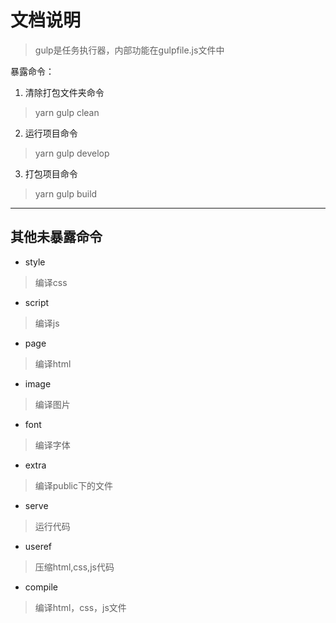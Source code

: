 # 文档说明
>gulp是任务执行器，内部功能在gulpfile.js文件中

暴露命令：
1. 清除打包文件夹命令
>yarn gulp clean

2. 运行项目命令
>yarn gulp develop

3. 打包项目命令
>yarn gulp build
*****
## 其他未暴露命令
- style
>编译css
- script
>编译js
- page
>编译html
- image
>编译图片
- font
>编译字体
- extra
>编译public下的文件
- serve
>运行代码
- useref
>压缩html,css,js代码
- compile
>编译html，css，js文件
